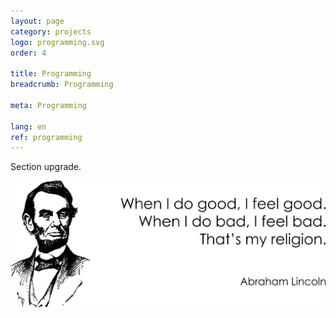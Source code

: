 ```yaml
---
layout: page
category: projects
logo: programming.svg
order: 4

title: Programming
breadcrumb: Programming

meta: Programming

lang: en
ref: programming
---
```


Section upgrade.  

<a data-fancybox="gallery" href="/img/about_the_virus/Lincoln.png"><img src="/img/about_the_virus/Lincoln.png" alt=""></a>
